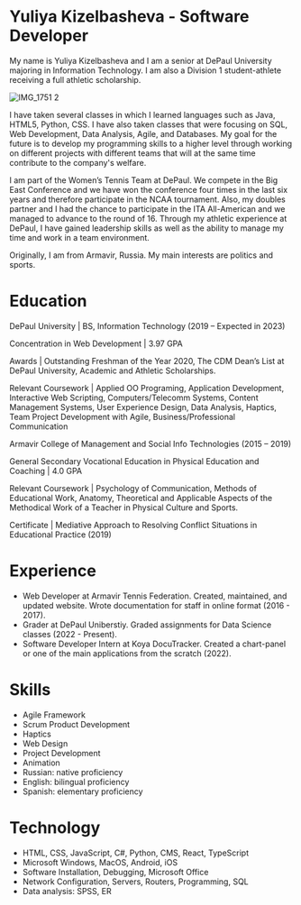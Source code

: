 # Yuliya Kizelbasheva - Software Developer


My name is Yuliya Kizelbasheva and I am a senior at DePaul University majoring in Information Technology. I am also a Division 1 student-athlete receiving a full athletic scholarship.

![IMG_1751 2](https://user-images.githubusercontent.com/77465778/185792860-852245b7-8191-46bc-91a3-9459c061bbea.JPG)


I have taken several classes in which I learned languages such as Java, HTML5, Python, CSS. I have also taken classes that were focusing on SQL, Web Development, Data Analysis, Agile, and Databases. My goal for the future is to develop my programming skills to a higher level through working on different projects with different teams that will at the same time contribute to the company's welfare.

I am part of the Women’s Tennis Team at DePaul. We compete in the Big East Conference and we have won the conference four times in the last six years and therefore participate in the NCAA tournament. Also, my doubles partner and I had the chance to participate in the ITA All-American and we managed to advance to the round of 16. Through my athletic experience at DePaul, I have gained leadership skills as well as the ability to manage my time and work in a team environment.

Originally, I am from Armavir, Russia. My main interests are politics and sports.

# Education 

DePaul University | BS, Information Technology                                                     	             (2019 – Expected in 2023)

Concentration in Web Development | 3.97 GPA      

Awards | Outstanding Freshman of the Year 2020, The CDM Dean’s List at DePaul University, Academic and Athletic Scholarships.

Relevant Coursework | Applied OO Programing, Application Development, Interactive Web Scripting, Computers/Telecomm Systems, Content Management Systems, User Experience Design, Data Analysis, Haptics, Team Project Development with Agile, Business/Professional Communication

Armavir College of Management and Social Info Technologies                        	       	     	               (2015 – 2019)

General Secondary Vocational Education in Physical Education and Coaching | 4.0 GPA

Relevant Coursework | Psychology of Communication, Methods of Educational Work, Anatomy, Theoretical and Applicable Aspects of the Methodical Work of a Teacher in Physical Culture and Sports.

Certificate | Mediative Approach to Resolving Conflict Situations in Educational Practice                        (2019)


# Experience

- Web Developer at Armavir Tennis Federation. Created, maintained, and updated website. Wrote documentation for staff in online format (2016 - 2017).
- Grader at DePaul Uniberstiy. Graded assignments for Data Science classes (2022 - Present).
- Software Developer Intern at Koya DocuTracker. Created a chart-panel or one of the main applications from the scratch (2022).

# Skills
 
- Agile Framework                                                                                                                            
- Scrum Product Development                                              
- Haptics 
- Web Design
- Project Development                                                            
- Animation
- Russian: native proficiency
- English: bilingual proficiency 
- Spanish: elementary proficiency   

# Technology
 
- HTML, CSS, JavaScript, C#, Python, CMS, React, TypeScript
- Microsoft Windows, MacOS, Android, iOS
- Software Installation, Debugging, Microsoft Office
- Network Configuration, Servers, Routers, Programming, SQL
- Data analysis: SPSS, ER 
